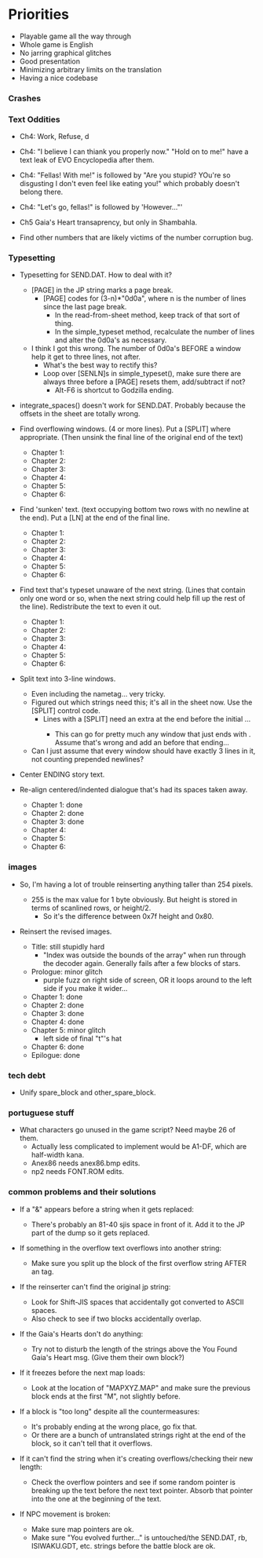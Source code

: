 # Priorities
* Playable game all the way through
* Whole game is English
* No jarring graphical glitches
* Good presentation
* Minimizing arbitrary limits on the translation
* Having a nice codebase

### Crashes

### Text Oddities
* Ch4: Work, Refuse, d
* Ch4: "I believe I can thiank you properly now." "Hold on to me!" have a text leak of EVO Encyclopedia after them.
* Ch4: "Fellas! With me!" is followed by "Are you stupid? YOu're so disgusting I don't even feel like eating you!" which probably doesn't belong there.
* Ch4: "Let's go, fellas!" is followed by 'However..."'

* Ch5 Gaia's Heart transaprency, but only in Shambahla.

* Find other numbers that are likely victims of the number corruption bug.

### Typesetting
* Typesetting for SEND.DAT. How to deal with it?
    * [PAGE] in the JP string marks a page break.
        * [PAGE] codes for (3-n)*"0d0a", where n is the number of lines since the last page break.
            * In the read-from-sheet method, keep track of that sort of thing.
            * In the simple_typeset method, recalculate the number of lines and alter the 0d0a's as necessary.
    * I think I got this wrong. The number of 0d0a's BEFORE a window help it get to three lines, not after.
        * What's the best way to rectify this?
        * Loop over [SENLN]s in simple_typeset(), make sure there are always three before a [PAGE] resets them, add/subtract if not?
            * Alt-F6 is shortcut to Godzilla ending.

* integrate_spaces() doesn't work for SEND.DAT. Probably because the offsets in the sheet are totally wrong.

* Find overflowing windows. (4 or more lines). Put a [SPLIT] where appropriate. (Then unsink the final line of the original end of the text)
    * Chapter 1:
    * Chapter 2:
    * Chapter 3:
    * Chapter 4:
    * Chapter 5:
    * Chapter 6:

* Find 'sunken' text. (text occupying bottom two rows with no newline at the end). Put a [LN] at the end of the final line.
    * Chapter 1:
    * Chapter 2:
    * Chapter 3:
    * Chapter 4:
    * Chapter 5:
    * Chapter 6:

* Find text that's typeset unaware of the next string. (Lines that contain only one word or so, when the next string could help fill up the rest of the line). Redistribute the text to even it out.
    * Chapter 1:
    * Chapter 2:
    * Chapter 3:
    * Chapter 4:
    * Chapter 5:
    * Chapter 6:

* Split text into 3-line windows.
    * Even including the nametag... very tricky.
    * Figured out which strings need this; it's all in the sheet now. Use the [SPLIT] control code.
        * Lines with a [SPLIT] need an extra <LN> at the end before the initial <WAIT>...
            * This can go for pretty much any window that just ends with <WAIT><END>.  Assume that's wrong and add an <LN> before that ending...
    * Can I just assume that every window should have exactly 3 lines in it, not counting prepended newlines?

* Center ENDING story text.

* Re-align centered/indented dialogue that's had its spaces taken away.
    * Chapter 1: done
    * Chapter 2: done
    * Chapter 3: done
    * Chapter 4:
    * Chapter 5:
    * Chapter 6:

### images
* So, I'm having a lot of trouble reinserting anything taller than 254 pixels.
    * 255 is the max value for 1 byte obviously. But height is stored in terms of scanlined rows, or height/2.
        * So it's the difference between 0x7f height and 0x80.

* Reinsert the revised images.
    * Title: still stupidly hard
        * "Index was outside the bounds of the array" when run through the decoder again. Generally fails after a few blocks of stars.
    * Prologue: minor glitch
        * purple fuzz on right side of screen, OR it loops around to the left side if you make it wider...
    * Chapter 1: done
    * Chapter 2: done
    * Chapter 3: done
    * Chapter 4: done
    * Chapter 5: minor glitch
        * left side of final "t"'s hat
    * Chapter 6: done
    * Epilogue:  done

### tech debt
* Unify spare_block and other_spare_block.

### portuguese stuff
* What characters go unused in the game script? Need maybe 26 of them.
    * Actually less complicated to implement would be A1-DF, which are half-width kana.
    * Anex86 needs anex86.bmp edits.
    * np2 needs FONT.ROM edits.

### common problems and their solutions
* If a "&" appears before a string when it gets replaced:
    * There's probably an 81-40 sjis space in front of it. Add it to the JP part of the dump so it gets replaced.

* If something in the overflow text overflows into another string:
    * Make sure you split up the block of the first overflow string AFTER an <END> tag.

* If the reinserter can't find the original jp string:
    * Look for Shift-JIS spaces that accidentally got converted to ASCII spaces.
    * Also check to see if two blocks accidentally overlap.

* If the Gaia's Hearts don't do anything:
    * Try not to disturb the length of the strings above the You Found Gaia's Heart msg. (Give them their own block?)

* If it freezes before the next map loads:
    * Look at the location of "MAPXYZ.MAP" and make sure the previous block ends at the first "M", not slightly before.

* If a block is "too long" despite all the countermeasures:
    * It's probably ending at the wrong place, go fix that.
    * Or there are a bunch of untranslated strings right at the end of the block, so it can't tell that it overflows.

* If it can't find the string when it's creating overflows/checking their new length:
    * Check the overflow pointers and see if some random pointer is breaking up the text before the next text pointer. Absorb that pointer into the one at the beginning of the text.

* If NPC movement is broken:
    * Make sure map pointers are ok.
    * Make sure "You evolved further..." is untouched/the SEND.DAT, rb, ISIWAKU.GDT, etc. strings before the battle block are ok.